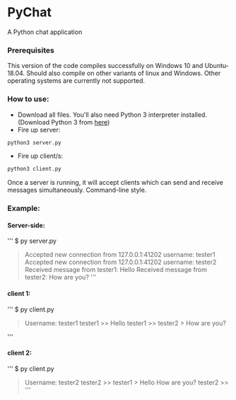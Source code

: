 # PyChat
A Python chat application

### Prerequisites
This version of the code compiles successfully on Windows 10 and Ubuntu-18.04. Should also compile on other variants of linux and Windows. Other operating systems are currently not supported.

### How to use:
* Download all files. You'll also need Python 3 interpreter installed. (Download Python 3 from [here](https://www.python.org/downloads/))
* Fire up server:

```python
python3 server.py
```

* Fire up client/s:

```python
python3 client.py
```

Once a server is running, it will accept clients which can send and receive messages simultaneously. Command-line style.

### Example:

#### Server-side:
'''
$ py server.py
> Accepted new connection from 127.0.0.1:41202 username: tester1
> Accepted new connection from 127.0.0.1:41202 username: tester2
> Received message from tester1: Hello
> Received message from tester2: How are you?
'''

#### client 1:
'''
$ py client.py
> Username: tester1
> tester1 >> Hello
> tester1 >>
> tester2 > How are you?
> 
'''

#### client 2:
'''
$ py client.py
> Username: tester2
> tester2 >>
> tester1 > Hello
> How are you?
> tester2 >>
'''
